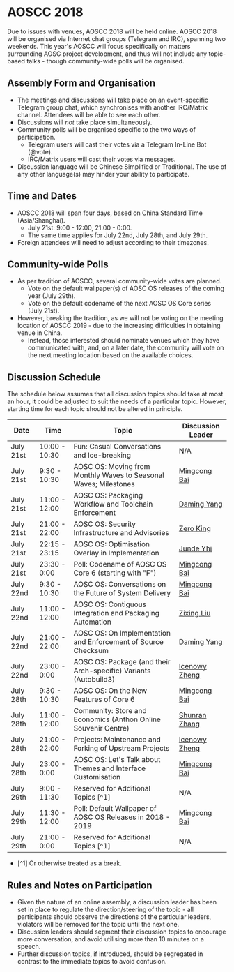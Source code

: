 AOSCC 2018
==========

Due to issues with venues, AOSCC 2018 will be held online. AOSCC 2018 will be
organised via Internet chat groups (Telegram and IRC), spanning two weekends.
This year's AOSCC will focus specifically on matters surrounding AOSC project
development, and thus will not include any topic-based talks - though
community-wide polls will be organised.

Assembly Form and Organisation
------------------------------

- The meetings and discussions will take place on an event-specific Telegram
  group chat, which synchronises with another IRC/Matrix channel. Attendees will
  be able to see each other.
- Discussions will *not* take place simultaneously.
- Community polls will be organised specific to the two ways of participation.
    - Telegram users will cast their votes via a Telegram In-Line Bot (@vote).
    - IRC/Matrix users will cast their votes via messages.
- Discussion language will be Chinese Simplified or Traditional. The use of any
  other language(s) may hinder your ability to participate.

Time and Dates
--------------

- AOSCC 2018 will span four days, based on China Standard Time (Asia/Shanghai).
    - July 21st: 9:00 - 12:00, 21:00 - 0:00.
    - The same time applies for July 22nd, July 28th, and July 29th.
- Foreign attendees will need to adjust according to their timezones.

Community-wide Polls
--------------------

- As per tradition of AOSCC, several community-wide votes are planned.
    - Vote on the default wallpaper(s) of AOSC OS releases of the coming year
      (July 29th).
    - Vote on the default codename of the next AOSC OS Core series (July 21st).
- However, breaking the tradition, as we will not be voting on the meeting
  location of AOSCC 2019 - due to the increasing difficulties in obtaining
  venue in China.
    - Instead, those interested should nominate venues which they have
      communicated with, and, on a later date, the community will vote on the
      next meeting location based on the available choices.

Discussion Schedule
-------------------

The schedule below assumes that all discussion topics should take at most an
hour, it could be adjusted to suit the needs of a particular topic. However,
starting time for each topic should not be altered in principle.

| Date      | Time          | Topic                                                            | Discussion Leader                               |
|-----------|---------------|------------------------------------------------------------------|-------------------------------------------------|
| July 21st | 10:00 - 10:30 | Fun: Casual Conversations and Ice-breaking                       | N/A                                             |
| July 21st | 9:30 - 10:30  | AOSC OS: Moving from Monthly Waves to Seasonal Waves; Milestones | [Mingcong Bai](https://github.com/MingcongBai/) |
| July 21st | 11:00 - 12:00 | AOSC OS: Packaging Workflow and Toolchain Enforcement            | [Daming Yang](https://github.com/LionNatsu/)      |
| July 21st | 21:00 - 22:00 | AOSC OS: Security Infrastructure and Advisories                  | [Zero King](https://github.com/l2dy)            |
| July 21st | 22:15 - 23:15 | AOSC OS: Optimisation Overlay in Implementation                  | [Junde Yhi](https://github.com/lmy441900/)      |
| July 21st | 23:30 - 0:00  | Poll: Codename of AOSC OS Core 6 (starting with "F")             | [Mingcong Bai](https://github.com/MingcongBai/) |
| July 22nd | 9:30 - 10:30  | AOSC OS: Conversations on the Future of System Delivery          | [Mingcong Bai](https://github.com/MingcongBai/) |
| July 22nd | 11:00 - 12:00 | AOSC OS: Contiguous Integration and Packaging Automation         | [Zixing Liu](https://github.com/liushuyu/)      |
| July 22nd | 21:00 - 22:00 | AOSC OS: On Implementation and Enforcement of Source Checksum    | [Daming Yang](https://github.com/LionNatsu/)      |
| July 22nd | 23:00 - 0:00  | AOSC OS: Package (and their Arch-specific) Variants (Autobuild3) | [Icenowy Zheng](https://github.com/Icenowy/)    |
| July 28th | 9:30 - 10:30  | AOSC OS: On the New Features of Core 6                           | [Mingcong Bai](https://github.com/MingcongBai/) |
| July 28th | 11:00 - 12:00 | Community: Store and Economics (Anthon Online Souvenir Centre)   | [Shunran Zhang](https://github.com/StephDC/)      |
| July 28th | 21:00 - 22:00 | Projects: Maintenance and Forking of Upstream Projects           | [Icenowy Zheng](https://github.com/Icenowy/)    |
| July 28th | 23:00 - 0:00  | AOSC OS: Let's Talk about Themes and Interface Customisation     | [Mingcong Bai](https://github.com/MingcongBai/) |
| July 29th | 9:00 - 11:30  | Reserved for Additional Topics [^1]                              | N/A                                             |
| July 29th | 11:30 - 12:00 | Poll: Default Wallpaper of AOSC OS Releases in 2018 - 2019       | [Mingcong Bai](https://github.com/MingcongBai/) |
| July 29th | 21:00 - 0:00  | Reserved for Additional Topics [^1]                              | N/A                                             |

- [^1] Or otherwise treated as a break.

Rules and Notes on Participation
--------------------------------

- Given the nature of an online assembly, a discussion leader has been set in
  place to regulate the direction/steering of the topic - all participants
  should observe the directions of the particular leaders, violators will be
  removed for the topic until the next one.
- Discussion leaders should segment their discussion topics to encourage more
  conversation, and avoid utilising more than 10 minutes on a speech.
- Further discussion topics, if introduced, should be segregated in contrast
  to the immediate topics to avoid confusion.

